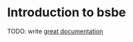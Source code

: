 # Introduction to bsbe

TODO: write [great documentation](http://jacobian.org/writing/great-documentation/what-to-write/)
